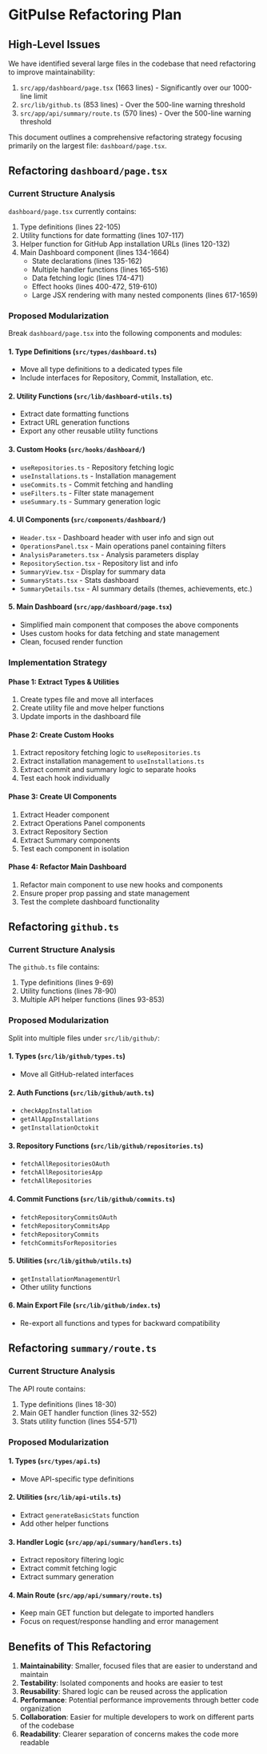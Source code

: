 # GitPulse Refactoring Plan

## High-Level Issues

We have identified several large files in the codebase that need refactoring to improve maintainability:

1. `src/app/dashboard/page.tsx` (1663 lines) - Significantly over our 1000-line limit
2. `src/lib/github.ts` (853 lines) - Over the 500-line warning threshold
3. `src/app/api/summary/route.ts` (570 lines) - Over the 500-line warning threshold

This document outlines a comprehensive refactoring strategy focusing primarily on the largest file: `dashboard/page.tsx`.

## Refactoring `dashboard/page.tsx`

### Current Structure Analysis

`dashboard/page.tsx` currently contains:

1. Type definitions (lines 22-105)
2. Utility functions for date formatting (lines 107-117)
3. Helper function for GitHub App installation URLs (lines 120-132)
4. Main Dashboard component (lines 134-1664)
   - State declarations (lines 135-162)
   - Multiple handler functions (lines 165-516)
   - Data fetching logic (lines 174-471)
   - Effect hooks (lines 400-472, 519-610)
   - Large JSX rendering with many nested components (lines 617-1659)

### Proposed Modularization

Break `dashboard/page.tsx` into the following components and modules:

#### 1. Type Definitions (`src/types/dashboard.ts`)
- Move all type definitions to a dedicated types file
- Include interfaces for Repository, Commit, Installation, etc.

#### 2. Utility Functions (`src/lib/dashboard-utils.ts`)
- Extract date formatting functions
- Extract URL generation functions
- Export any other reusable utility functions

#### 3. Custom Hooks (`src/hooks/dashboard/`)
- `useRepositories.ts` - Repository fetching logic
- `useInstallations.ts` - Installation management
- `useCommits.ts` - Commit fetching and handling
- `useFilters.ts` - Filter state management
- `useSummary.ts` - Summary generation logic

#### 4. UI Components (`src/components/dashboard/`)
- `Header.tsx` - Dashboard header with user info and sign out
- `OperationsPanel.tsx` - Main operations panel containing filters
- `AnalysisParameters.tsx` - Analysis parameters display
- `RepositorySection.tsx` - Repository list and info
- `SummaryView.tsx` - Display for summary data
- `SummaryStats.tsx` - Stats dashboard
- `SummaryDetails.tsx` - AI summary details (themes, achievements, etc.)

#### 5. Main Dashboard (`src/app/dashboard/page.tsx`)
- Simplified main component that composes the above components
- Uses custom hooks for data fetching and state management
- Clean, focused render function

### Implementation Strategy

#### Phase 1: Extract Types & Utilities
1. Create types file and move all interfaces
2. Create utility file and move helper functions
3. Update imports in the dashboard file

#### Phase 2: Create Custom Hooks
1. Extract repository fetching logic to `useRepositories.ts`
2. Extract installation management to `useInstallations.ts`
3. Extract commit and summary logic to separate hooks
4. Test each hook individually

#### Phase 3: Create UI Components
1. Extract Header component
2. Extract Operations Panel components
3. Extract Repository Section
4. Extract Summary components
5. Test each component in isolation

#### Phase 4: Refactor Main Dashboard
1. Refactor main component to use new hooks and components
2. Ensure proper prop passing and state management
3. Test the complete dashboard functionality

## Refactoring `github.ts`

### Current Structure Analysis
The `github.ts` file contains:
1. Type definitions (lines 9-69)
2. Utility functions (lines 78-90)
3. Multiple API helper functions (lines 93-853)

### Proposed Modularization

Split into multiple files under `src/lib/github/`:

#### 1. Types (`src/lib/github/types.ts`)
- Move all GitHub-related interfaces

#### 2. Auth Functions (`src/lib/github/auth.ts`)
- `checkAppInstallation`
- `getAllAppInstallations`
- `getInstallationOctokit`

#### 3. Repository Functions (`src/lib/github/repositories.ts`)
- `fetchAllRepositoriesOAuth`
- `fetchAllRepositoriesApp`
- `fetchAllRepositories`

#### 4. Commit Functions (`src/lib/github/commits.ts`)
- `fetchRepositoryCommitsOAuth`
- `fetchRepositoryCommitsApp`
- `fetchRepositoryCommits`
- `fetchCommitsForRepositories`

#### 5. Utilities (`src/lib/github/utils.ts`)
- `getInstallationManagementUrl`
- Other utility functions

#### 6. Main Export File (`src/lib/github/index.ts`)
- Re-export all functions and types for backward compatibility

## Refactoring `summary/route.ts`

### Current Structure Analysis
The API route contains:
1. Type definitions (lines 18-30)
2. Main GET handler function (lines 32-552)
3. Stats utility function (lines 554-571)

### Proposed Modularization

#### 1. Types (`src/types/api.ts`)
- Move API-specific type definitions

#### 2. Utilities (`src/lib/api-utils.ts`)
- Extract `generateBasicStats` function
- Add other helper functions

#### 3. Handler Logic (`src/app/api/summary/handlers.ts`)
- Extract repository filtering logic
- Extract commit fetching logic
- Extract summary generation

#### 4. Main Route (`src/app/api/summary/route.ts`)
- Keep main GET function but delegate to imported handlers
- Focus on request/response handling and error management

## Benefits of This Refactoring

1. **Maintainability**: Smaller, focused files that are easier to understand and maintain
2. **Testability**: Isolated components and hooks are easier to test
3. **Reusability**: Shared logic can be reused across the application
4. **Performance**: Potential performance improvements through better code organization
5. **Collaboration**: Easier for multiple developers to work on different parts of the codebase
6. **Readability**: Clearer separation of concerns makes the code more readable